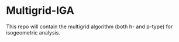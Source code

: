 # Multigrid-IGA
This repo will contain the multigrid algorithm (both h- and p-type) for isogeometric analysis.
